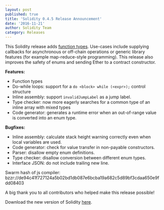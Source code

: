 ```yaml
---
layout: post
published: true
title: 'Solidity 0.4.5 Release Announcement'
date: '2016-11-21'
author: Solidity Team
category: Releases
---
```


This Solidity release adds [function types](https://solidity.readthedocs.io/en/develop/types.html#function-types). Use-cases include supplying callbacks for asynchronous or off-chain operations or generic library features (for example map-reduce-style programming). This release also improves the safety of enums and sending Ether to a contract constructor.

**Features:**

- Function types
- Do-while loops: support for a `do <block> while (<expr>);` control structure
- Inline assembly: support `invalidJumpLabel` as a jump label.
- Type checker: now more eagerly searches for a common type of an inline array with mixed types
- Code generator: generates a runtime error when an out-of-range value is converted into an enum type.

**Bugfixes:**

- Inline assembly: calculate stack height warning correctly even when local variables are used.
- Code generator: check for value transfer in non-payable constructors.
- Parser: disallow empty enum definitions.
- Type checker: disallow conversion between different enum types.
- Interface JSON: do not include trailing new line.

Swarm hash of js compiler: bzzr://de94c41f727124a5b02bd1db087e6bcba19a682c5d89bf3cdaa650e9fdd08403

A big thank you to all contributors who helped make this release possible!

Download the new version of Solidity [here](https://github.com/ethereum/solidity/releases/tag/v0.4.5).
